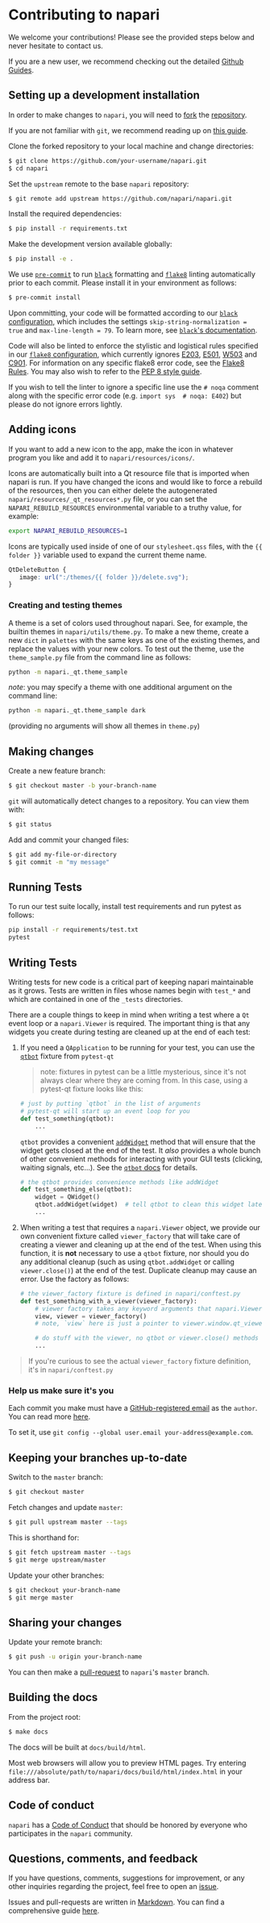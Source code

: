 # Contributing to napari

We welcome your contributions! Please see the provided steps below and never hesitate to contact us.

If you are a new user, we recommend checking out the detailed [Github Guides](https://guides.github.com).

## Setting up a development installation

In order to make changes to `napari`, you will need to [fork](https://guides.github.com/activities/forking/#fork) the
[repository](https://github.com/napari/napari).

If you are not familiar with `git`, we recommend reading up on [this guide](https://guides.github.com/introduction/git-handbook/#basic-git).

Clone the forked repository to your local machine and change directories:
```sh
$ git clone https://github.com/your-username/napari.git
$ cd napari
```

Set the `upstream` remote to the base `napari` repository:
```sh
$ git remote add upstream https://github.com/napari/napari.git
```

Install the required dependencies:
```sh
$ pip install -r requirements.txt
```

Make the development version available globally:
```sh
$ pip install -e .
```

We use
[`pre-commit`](https://pre-commit.com) to run [`black`](https://github.com/psf/black) formatting and [`flake8`](https://github.com/PyCQA/flake8) linting automatically prior to each commit.  Please install it in your environment as follows:
```sh
$ pre-commit install
```
Upon committing, your code will be formatted according to our [`black` configuration](../pyproject.toml),
which includes the settings `skip-string-normalization = true` and `max-line-length = 79`.
To learn more, see [`black`'s documentation](https://black.readthedocs.io/en/stable/).

Code will also be linted to enforce the stylistic and logistical rules specified in our [`flake8` configuration](../setup.cfg), which currently ignores [E203](https://lintlyci.github.io/Flake8Rules/rules/E203.html), [E501](https://lintlyci.github.io/Flake8Rules/rules/E501.html), [W503](https://lintlyci.github.io/Flake8Rules/rules/W503.html) and [C901](https://lintlyci.github.io/Flake8Rules/rules/C901.html).  For information on any specific flake8 error code, see the [Flake8 Rules](https://lintlyci.github.io/Flake8Rules/).  You may also wish to refer to the [PEP 8 style guide](https://www.python.org/dev/peps/pep-0008/).

If you wish to tell the linter to ignore a specific line use the `# noqa` comment along with the specific error code (e.g. `import sys  # noqa: E402`) but please do not ignore errors lightly.

## Adding icons

If you want to add a new icon to the app, make the icon in whatever program you
like and add it to `napari/resources/icons/`.

Icons are automatically built into a Qt resource file that is imported when
napari is run.  If you have changed the icons and would like to force a rebuild
of the resources, then you can either delete the autogenerated
`napari/resources/_qt_resources*.py` file, or you can set the
`NAPARI_REBUILD_RESOURCES` environmental variable to a truthy value, for
example:

```sh
export NAPARI_REBUILD_RESOURCES=1
```

Icons are typically used inside of one of our `stylesheet.qss` files, with the
`{{ folder }}` variable used to expand the current theme name.

```css
QtDeleteButton {
   image: url(":/themes/{{ folder }}/delete.svg");
}
```

### Creating and testing themes

A theme is a set of colors used throughout napari.  See, for example, the
builtin themes in `napari/utils/theme.py`.  To make a new theme, create a new
`dict` in `palettes` with the same keys as one of the existing themes, and
replace the values with your new colors.  To test out the theme, use the
`theme_sample.py` file from the command line as follows:

```sh
python -m napari._qt.theme_sample
```
*note*: you may specify a theme with one additional argument on the command line:
```sh
python -m napari._qt.theme_sample dark
```
(providing no arguments will show all themes in `theme.py`)

## Making changes

Create a new feature branch:
```sh
$ git checkout master -b your-branch-name
```

`git` will automatically detect changes to a repository.
You can view them with:
```sh
$ git status
```

Add and commit your changed files:
```sh
$ git add my-file-or-directory
$ git commit -m "my message"
```
## Running Tests

To run our test suite locally, install test requirements and run pytest as follows:

```sh
pip install -r requirements/test.txt
pytest
```

## Writing Tests

Writing tests for new code is a critical part of keeping napari maintainable as
it grows. Tests are written in files whose names
begin with `test_*` and which are contained in one of the `_tests` directories.

There are a couple things to keep in mind when writing a test where a `Qt` event
loop or a `napari.Viewer` is required.  The important thing is that any widgets
you create during testing are cleaned up at the end of each test:

1. If you need a `QApplication` to be running for your test, you can use the
   [`qtbot`](https://pytest-qt.readthedocs.io/en/latest/reference.html#pytestqt.qtbot.QtBot) fixture from `pytest-qt`

    > note: fixtures in pytest can be a little mysterious, since it's not always
    > clear where they are coming from.  In this case, using a pytest-qt fixture
    > looks like this:

    ```python
    # just by putting `qtbot` in the list of arguments
    # pytest-qt will start up an event loop for you
    def test_something(qtbot):
        ...
    ```

   `qtbot` provides a convenient
   [`addWidget`](https://pytest-qt.readthedocs.io/en/latest/reference.html#pytestqt.qtbot.QtBot.addWidget)
   method that will ensure that the widget gets closed at the end of the test.
   It *also* provides a whole bunch of other
   convenient methods for interacting with your GUI tests (clicking, waiting
   signals, etc...).  See the [`qtbot` docs](https://pytest-qt.readthedocs.io/en/latest/reference.html#pytestqt.qtbot.QtBot) for details.

    ```python
    # the qtbot provides convenience methods like addWidget
    def test_something_else(qtbot):
        widget = QWidget()
        qtbot.addWidget(widget)  # tell qtbot to clean this widget later
        ...
    ```

2. When writing a test that requires a `napari.Viewer` object, we provide our
   own convenient fixture called `viewer_factory` that will take care of
   creating a viewer and cleaning up at the end of the test.  When using this
   function, it is **not** necessary to use a `qtbot` fixture, nor should you do
   any additional cleanup (such as using `qtbot.addWidget` or calling
   `viewer.close()`) at the end of the test.  Duplicate cleanup may cause an
   error.  Use the factory as follows:

    ```python
    # the viewer_factory fixture is defined in napari/conftest.py
    def test_something_with_a_viewer(viewer_factory):
        # viewer factory takes any keyword arguments that napari.Viewer() takes
        view, viewer = viewer_factory()
        # note, `view` here is just a pointer to viewer.window.qt_viewer

        # do stuff with the viewer, no qtbot or viewer.close() methods needed.
        ...
    ```

> If you're curious to see the actual `viewer_factory` fixture definition, it's in `napari/conftest.py`

### Help us make sure it's you

Each commit you make must have a [GitHub-registered email](https://github.com/settings/emails)
as the `author`. You can read more [here](https://help.github.com/en/github/setting-up-and-managing-your-github-user-account/setting-your-commit-email-address).

To set it, use `git config --global user.email your-address@example.com`.

## Keeping your branches up-to-date

Switch to the `master` branch:
```sh
$ git checkout master
```

Fetch changes and update `master`:
```sh
$ git pull upstream master --tags
```

This is shorthand for:
```sh
$ git fetch upstream master --tags
$ git merge upstream/master
```

Update your other branches:
```sh
$ git checkout your-branch-name
$ git merge master
```

## Sharing your changes

Update your remote branch:
```sh
$ git push -u origin your-branch-name
```

You can then make a [pull-request](https://guides.github.com/activities/forking/#making-a-pull-request) to `napari`'s `master` branch.

## Building the docs

From the project root:
```sh
$ make docs
```

The docs will be built at `docs/build/html`.

Most web browsers will allow you to preview HTML pages.
Try entering `file:///absolute/path/to/napari/docs/build/html/index.html` in your address bar.

## Code of conduct

`napari` has a [Code of Conduct](CODE_OF_CONDUCT.md) that should be honored by everyone who participates in the `napari` community.

## Questions, comments, and feedback

If you have questions, comments, suggestions for improvement, or any other inquiries
regarding the project, feel free to open an [issue](https://github.com/napari/napari/issues).

Issues and pull-requests are written in [Markdown](https://guides.github.com/features/mastering-markdown/#what). You can find a comprehensive guide [here](https://guides.github.com/features/mastering-markdown/#syntax).
